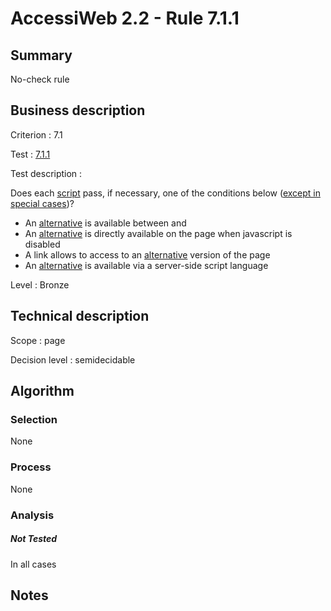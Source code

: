 # AccessiWeb 2.2 - Rule 7.1.1

## Summary

No-check rule

## Business description

Criterion : 7.1

Test : [7.1.1](http://www.accessiweb.org/index.php/accessiweb-22-english-version.html#test-7-1-1)

Test description :

Does each
[script](http://www.accessiweb.org/index.php/glossary-76.html#mScript)
pass, if necessary, one of the conditions below ([except in special
cases](http://www.accessiweb.org/index.php/glossary-76.html#cpCrit7-1 "Special cases for criterion 7.1"))?

-   An
    [alternative](http://www.accessiweb.org/index.php/glossary-76.html#mAltScript)
    is available between
    and
-   An
    [alternative](http://www.accessiweb.org/index.php/glossary-76.html#mAltScript)
    is directly available on the page when javascript is disabled
-   A link allows to access to an
    [alternative](http://www.accessiweb.org/index.php/glossary-76.html#mAltScript)
    version of the page
-   An
    [alternative](http://www.accessiweb.org/index.php/glossary-76.html#mAltScript)
    is available via a server-side script language

Level : Bronze

## Technical description

Scope : page

Decision level :
semidecidable

## Algorithm

### Selection

None

### Process

None

### Analysis

##### Not Tested

In all cases

## Notes


